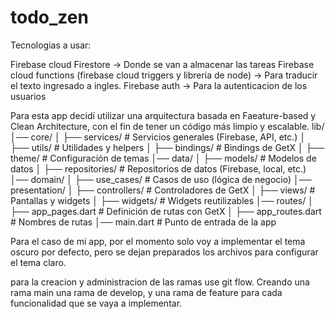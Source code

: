 # todo_zen

Tecnologias a usar:

Firebase cloud Firestore -> Donde se van a almacenar las tareas
Firebase cloud functions (firebase cloud triggers y libreria de node) -> Para traducir el texto ingresado a ingles.
Firebase auth -> Para la autenticacion de los usuarios

Para esta app decidí utilizar una arquitectura basada en Faeature-based y Clean Architecture, con el fin de tener un código más limpio y escalable.
lib/
│── core/
│   ├── services/        # Servicios generales (Firebase, API, etc.)
│   ├── utils/           # Utilidades y helpers
│   ├── bindings/        # Bindings de GetX
│   ├── theme/           # Configuración de temas
│── data/
│   ├── models/          # Modelos de datos
│   ├── repositories/    # Repositorios de datos (Firebase, local, etc.)
│── domain/
│   ├── use_cases/       # Casos de uso (lógica de negocio)
│── presentation/
│   ├── controllers/     # Controladores de GetX
│   ├── views/           # Pantallas y widgets
│   ├── widgets/         # Widgets reutilizables
│── routes/
│   ├── app_pages.dart   # Definición de rutas con GetX
│   ├── app_routes.dart  # Nombres de rutas
│── main.dart            # Punto de entrada de la app


Para el caso de mi app, por el momento solo voy a implementar el tema oscuro por defecto, pero se dejan preparados
los archivos para configurar el tema claro.

para la creacion y administracion de las ramas use git flow. Creando una rama main
una rama de develop, y una rama de feature para cada funcionalidad que se vaya a implementar.